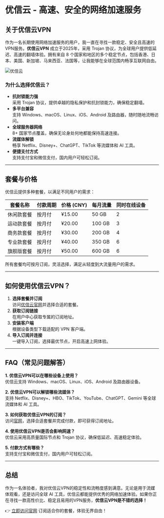 # 优信云 - 高速、安全的网络加速服务

## 关于优信云VPN

作为一名长期使用网络加速服务的用户，我一直在寻找一款稳定、安全且高速的VPN服务。**优信云VPN** 成立于2025年，采用 Trojan 协议，为全球用户提供低延迟、高速的翻墙体验。拥有来自 8 个国家和地区的多个稳定节点，包括香港、日本、美国、新加坡、马来西亚、法国等，让我能够在全球范围内畅享互联网自由。

![优信云](1739594307.webp)

### **为什么选择优信云？**

- **抗封锁能力强**  
  采用 Trojan 协议，提供卓越的隐私保护和抗封锁能力，确保稳定翻墙。
- **多平台兼容**  
  支持 Windows、macOS、Linux、iOS、Android 及路由器，随时随地流畅访问。
- **全球服务器网络**  
  8+ 国家节点覆盖，确保无论身处何地都能保持高速连接。
- **流媒体解锁**  
  畅享 Netflix、Disney+、ChatGPT、TikTok 等流媒体和 AI 工具。
- **便捷支付方式**  
  支持支付宝和微信支付，国内用户可轻松订阅。

---

## **套餐与价格**

优信云提供多种套餐，以满足不同用户的需求：

| 套餐名称      | 付款周期 | 价格 (CNY) | 每月流量 | 同时在线设备 |
|---------------|----------|------------|----------|--------------|
| 休闲款套餐    | 按月付   | ¥15.00     | 50 GB    | 2            |
| 运动款套餐    | 按月付   | ¥20.00     | 100 GB   | 3            |
| 商务款套餐    | 按月付   | ¥30.00     | 200 GB   | 4            |
| 专业款套餐    | 按月付   | ¥40.00     | 350 GB   | 6            |
| 旗舰版套餐    | 按月付   | ¥50.00     | 600 GB   | 6            |

所有套餐均可按月订阅，灵活选择，满足从轻度到大流量用户的需求。

---

## **如何使用优信云VPN？**

1. **选择套餐并订阅**  
   访问[优信云官网](https://jump.p6p.net/277)并选择合适的套餐。
2. **获取订阅链接**  
   在用户中心获取专属的订阅地址。
3. **安装客户端**  
   根据设备类型下载适配的 VPN 客户端。
4. **导入订阅并连接**  
   一键导入订阅，选择最优节点，开启高速上网体验。

---

## **FAQ（常见问题解答）**

**1. 优信云VPN可以在哪些设备上使用？**  
优信云支持 Windows、macOS、Linux、iOS、Android 及路由器设备。

**2. 优信云VPN可以解锁哪些流媒体？**  
支持 Netflix、Disney+、HBO、TikTok、YouTube、ChatGPT、Gemini 等全球流媒体和 AI 工具。

**3. 如何获取优信云VPN的订阅？**  
访问[官网](https://jump.p6p.net/277)，选择合适套餐并完成付款，即可获得订阅地址。

**4. 使用优信云VPN是否会影响网速？**  
优信云采用高质量国际节点和 Trojan 协议，确保低延迟、高速稳定体验。

**5. 付款方式有哪些？**  
支持支付宝和微信支付，国内用户可轻松订阅。

---

## **总结**

作为一名体验者，我对优信云VPN的稳定性和流畅度感到满意。无论是用于流媒体观看，还是访问全球 AI 工具，优信云都能提供优秀的网络加速体验。如果你正在寻找一款高性价比、稳定且易用的VPN服务，**优信云VPN是不错的选择！**

👉 [立即访问官网](https://jump.p6p.net/277) 订阅适合你的套餐，体验无界自由！
